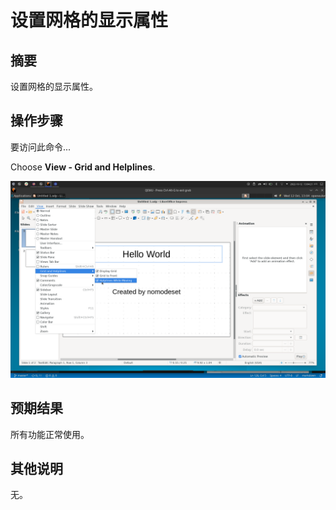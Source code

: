 # 设置网格的显示属性

## 摘要

设置网格的显示属性。

## 操作步骤

要访问此命令...

Choose **View - Grid and Helplines**.

![](./img/Screenshot_20221012_130421.png)

## 预期结果

所有功能正常使用。

## 其他说明

无。
